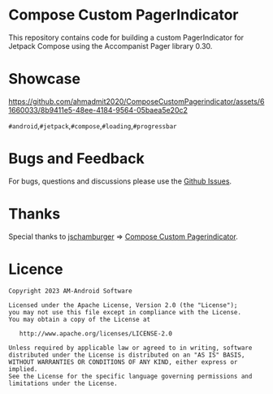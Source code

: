 # Compose Custom PagerIndicator

This repository contains code for building a custom PagerIndicator for Jetpack Compose using the Accompanist Pager library 0.30.

# Showcase

https://github.com/ahmadmit2020/ComposeCustomPagerindicator/assets/61660033/8b9411e5-48ee-4184-9564-05baea5e20c2

   
   `#android`,`#jetpack`,`#compose`,`#loading`,`#progressbar`
   
# Bugs and Feedback
For bugs, questions and discussions please use the [Github Issues](https://github.com/ahmadmit2020/ComposeCustomPagerindicator/issues).

 # Thanks
Special thanks to 
[jschamburger](https://github.com/jschamburger) => [Compose Custom Pagerindicator](https://github.com/jschamburger/compose-custom-pagerindicator).
 # Licence

```
Copyright 2023 AM-Android Software 

Licensed under the Apache License, Version 2.0 (the "License");
you may not use this file except in compliance with the License.
You may obtain a copy of the License at

   http://www.apache.org/licenses/LICENSE-2.0

Unless required by applicable law or agreed to in writing, software
distributed under the License is distributed on an "AS IS" BASIS,
WITHOUT WARRANTIES OR CONDITIONS OF ANY KIND, either express or implied.
See the License for the specific language governing permissions and
limitations under the License.
```
